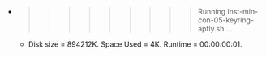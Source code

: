 * >>>>>>>>> Running inst-min-con-05-keyring-aptly.sh ...
  * Disk size = 894212K. Space Used = 4K. Runtime = 00:00:00:01.
